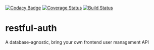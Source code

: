[![Codacy Badge](https://app.codacy.com/project/badge/Grade/5b17056ba23f4e6ba8cb75c99a32b3ae)](https://www.codacy.com/gh/Mihai925/restful-auth/dashboard?utm_source=github.com&amp;utm_medium=referral&amp;utm_content=Mihai925/restful-auth&amp;utm_campaign=Badge_Grade) [![Coverage Status](https://coveralls.io/repos/github/Mihai925/restful-auth/badge.svg)](https://coveralls.io/github/Mihai925/restful-auth) [![Build Status](https://travis-ci.com/Mihai925/restful-auth.svg?branch=develop)](https://travis-ci.com/Mihai925/restful-auth)

# restful-auth
A database-agnostic, bring your own frontend user management API
